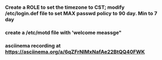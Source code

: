 ### Create a ROLE to set the timezone to CST; modify /etc/login.def file to set MAX passwd policy to 90 day. Min to 7 day
### create a /etc/motd file with 'welcome meassge"
### asciinema recording at https://asciinema.org/a/6qZFrNIMxNafAe22BtQQ40FWK
